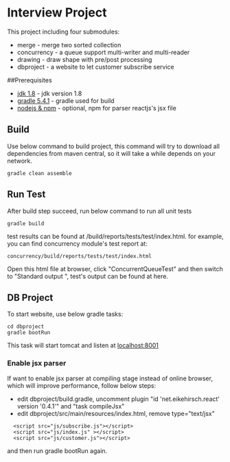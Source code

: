 # Interview Project
This project including four submodules:
* merge - merge two sorted collection
* concurrency - a queue support multi-writer and multi-reader
* drawing - draw shape with pre/post processing
* dbproject - a website to let customer subscribe service

##Prerequisites
* [jdk 1.8](https://www.oracle.com/technetwork/java/javase/downloads/jdk8-downloads-2133151.html) - jdk version 1.8
* [gradle 5.4.1](https://gradle.org/next-steps/?version=5.4.1&format=all) - gradle used for build
* [nodejs & npm](https://nodejs.org/en/) - optional, npm for parser reactjs's jsx file

## Build
Use below command to build project, this command will try to download all dependencies from 
maven central, so it will take a while depends on your network.
```
gradle clean assemble
```
## Run Test
After build step succeed, run below command to run all unit tests
```
gradle build
```
test results can be found at <module>/build/reports/tests/test/index.html.
for example, you can find concurrency module's test report at:
```
concurrency/build/reports/tests/test/index.html
```
Open this html file at browser, click "ConcurrentQueueTest" and then switch to "Standard output
", test's output can be found at here.

## DB Project
To start website, use below gradle tasks:
```
cd dbproject
gradle bootRun
```
This task will start tomcat and listen at [localhost:8001](http://localhost:8001)

### Enable jsx parser
If want to enable jsx parser at compiling stage instead of online browser,
which will improve performance, follow below steps:
* edit dbproject/build.gradle, uncomment plugin "id 'net.eikehirsch.react' version '0.4.1'"
and "task compileJsx"
* edit dbproject/src/main/resources/index.html, remove type="text/jsx"
```
  <script src="js/subscribe.js"></script>
  <script src="js/index.js" ></script>
  <script src="js/customer.js"></script>
``` 
and then run gradle bootRun again.